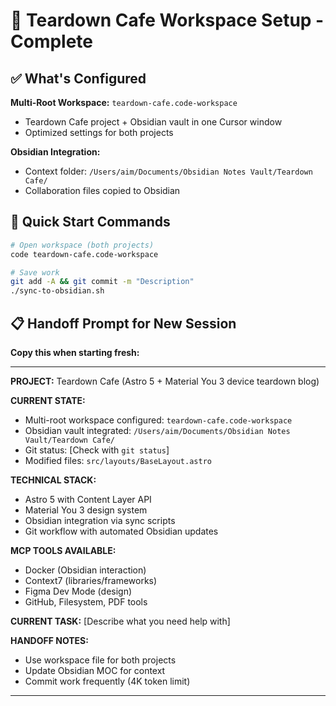 # 🎯 Teardown Cafe Workspace Setup - Complete

## ✅ What's Configured

**Multi-Root Workspace:** `teardown-cafe.code-workspace`
- Teardown Cafe project + Obsidian vault in one Cursor window
- Optimized settings for both projects

**Obsidian Integration:**
- Context folder: `/Users/aim/Documents/Obsidian Notes Vault/Teardown Cafe/`
- Collaboration files copied to Obsidian

## 🚀 Quick Start Commands

```bash
# Open workspace (both projects)
code teardown-cafe.code-workspace

# Save work
git add -A && git commit -m "Description"
./sync-to-obsidian.sh
```

## 📋 Handoff Prompt for New Session

**Copy this when starting fresh:**

---

**PROJECT:** Teardown Cafe (Astro 5 + Material You 3 device teardown blog)

**CURRENT STATE:**
- Multi-root workspace configured: `teardown-cafe.code-workspace`
- Obsidian vault integrated: `/Users/aim/Documents/Obsidian Notes Vault/Teardown Cafe/`
- Git status: [Check with `git status`]
- Modified files: `src/layouts/BaseLayout.astro`

**TECHNICAL STACK:**
- Astro 5 with Content Layer API
- Material You 3 design system
- Obsidian integration via sync scripts
- Git workflow with automated Obsidian updates

**MCP TOOLS AVAILABLE:**
- Docker (Obsidian interaction)
- Context7 (libraries/frameworks)
- Figma Dev Mode (design)
- GitHub, Filesystem, PDF tools

**CURRENT TASK:**
[Describe what you need help with]

**HANDOFF NOTES:**
- Use workspace file for both projects
- Update Obsidian MOC for context
- Commit work frequently (4K token limit)

---
